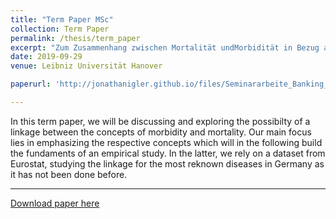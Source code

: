 ```yaml
---
title: "Term Paper MSc"
collection: Term Paper
permalink: /thesis/term_paper
excerpt: "Zum Zusammenhang zwischen Mortalität undMorbidität in Bezug auf Pflegerisiken"
date: 2019-09-29
venue: Leibniz Universität Hanover

paperurl: 'http://jonathanigler.github.io/files/Seminararbeite_Banking_Insurance_3150650.pdf'

---
```

In this term paper, we will be discussing and exploring the possibilty of a linkage between the concepts of morbidity and mortality. Our main focus lies in emphasizing the respective concepts which will in the following build the fundaments of an empirical study. In the latter, we rely on a dataset from Eurostat, studying the linkage for the most reknown diseases in Germany as it has not been done before. 

---
[Download paper here](http://jonathanigler.github.io/files/Seminararbeite_Banking_Insurance_3150650.pdf)

